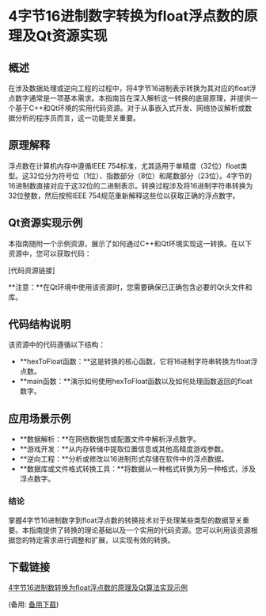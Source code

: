 # 4字节16进制数字转换为float浮点数的原理及Qt资源实现

## 概述

在涉及数据处理或逆向工程的过程中，将4字节16进制表示转换为其对应的float浮点数字通常是一项基本需求。本指南旨在深入解析这一转换的底层原理，并提供一个基于C++和Qt环境的实用代码资源。对于从事嵌入式开发、网络协议解析或数据分析的程序员而言，这一功能至关重要。

## 原理解释

浮点数在计算机内存中遵循IEEE 754标准，尤其适用于单精度（32位）float类型。这32位分为符号位（1位）、指数部分（8位）和尾数部分（23位）。4字节的16进制数直接对应于这32位的二进制表示。转换过程涉及将16进制字符串转换为32位整数，然后按照IEEE 754规范重新解释这些位以获取正确的浮点数字。

## Qt资源实现示例

本指南随附一个示例资源，展示了如何通过C++和Qt环境实现这一转换。在以下资源中，您可以获取代码：

[代码资源链接]

**注意：**在Qt环境中使用该资源时，您需要确保已正确包含必要的Qt头文件和库。

## 代码结构说明

该资源中的代码遵循以下结构：

- **hexToFloat函数：**这是转换的核心函数，它将16进制字符串转换为float浮点数。
- **main函数：**演示如何使用hexToFloat函数以及如何处理函数返回的float数字。

## 应用场景示例

- **数据解析：**在网络数据包或配置文件中解析浮点数字。
- **游戏开发：**从内存转储中提取位置信息或其他高精度游戏参数。
- **逆向工程：**分析或修改以16进制形式存储在软件中的浮点数据。
- **数据库或文件格式转换工具：**将数据从一种格式转换为另一种格式，涉及浮点数字。

### 结论

掌握4字节16进制数字到float浮点数的转换技术对于处理某些类型的数据至关重要。本指南提供了转换的理论基础以及一个实用的代码资源。您可以利用该资源根据您的特定需求进行调整和扩展，以实现有效的转换。

## 下载链接
[4字节16进制数转换为float浮点数的原理及Qt算法实现示例](https://pan.quark.cn/s/8149b727e9d4) 

(备用: [备用下载](https://pan.baidu.com/s/1luvwdVQASUeNVKsDvHggaQ?pwd=1234))
